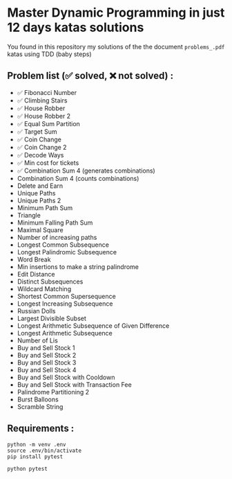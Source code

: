 # Master Dynamic Programming in just 12 days katas solutions

You found in this repository my solutions of the the document `problems_.pdf` katas using TDD (baby steps)
## Problem list (✅ solved, ❌ not solved) :
- ✅ Fibonacci Number
- ✅ Climbing Stairs
- ✅ House Robber
- ✅ House Robber 2
- ✅ Equal Sum Partition
- ✅ Target Sum
- ✅ Coin Change
- ✅ Coin Change 2
- ✅ Decode Ways
- ✅ Min cost for tickets
- ✅ Combination Sum 4 (generates combinations)
- Combination Sum 4 (counts combinations)
- Delete and Earn
- Unique Paths
- Unique Paths 2
- Minimum Path Sum
- Triangle
- Minimum Falling Path Sum
- Maximal Square
- Number of increasing paths
- Longest Common Subsequence
- Longest Palindromic Subsequence
- Word Break
- Min insertions to make a string palindrome
- Edit Distance
- Distinct Subsequences
- Wildcard Matching
- Shortest Common Supersequence
- Longest Increasing Subsequence
- Russian Dolls
- Largest Divisible Subset
- Longest Arithmetic Subsequence of Given Difference
- Longest Arithmetic Subsequence
- Number of Lis
- Buy and Sell Stock 1
- Buy and Sell Stock 2
- Buy and Sell Stock 3
- Buy and Sell Stock 4
- Buy and Sell Stock with Cooldown
- Buy and Sell Stock with Transaction Fee
- Palindrome Partitioning 2
- Burst Balloons
- Scramble String

## Requirements :
```shell
python -m venv .env
source .env/bin/activate
pip install pytest

python pytest
```
